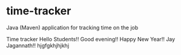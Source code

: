 # time-tracker
Java (Maven) application for tracking time on the job

Time tracker
Hello Students!!
Good evening!!
Happy New Year!!
Jay Jagannath!!
hjgfgkhjhjkhj
